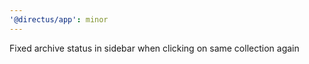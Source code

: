 ```yaml
---
'@directus/app': minor
---
```


Fixed archive status in sidebar when clicking on same collection again
